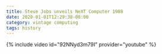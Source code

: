 ```yaml
---
title: Steve Jobs unveils NeXT Computer 1988
date: 2020-01-01T12:29:38-08:00
category: vintage computing 
tags: history
---
```


{% include video id="92NNyd3m79I" provider="youtube" %}
